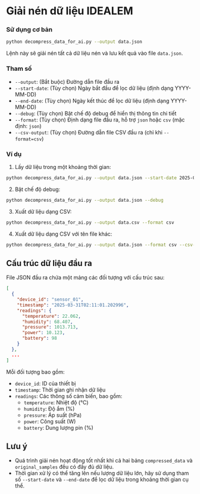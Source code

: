 # Giải nén dữ liệu IDEALEM

### Sử dụng cơ bản

```bash
python decompress_data_for_ai.py --output data.json
```

Lệnh này sẽ giải nén tất cả dữ liệu nén và lưu kết quả vào file `data.json`.

### Tham số

- `--output`: (Bắt buộc) Đường dẫn file đầu ra
- `--start-date`: (Tùy chọn) Ngày bắt đầu để lọc dữ liệu (định dạng YYYY-MM-DD)
- `--end-date`: (Tùy chọn) Ngày kết thúc để lọc dữ liệu (định dạng YYYY-MM-DD)
- `--debug`: (Tùy chọn) Bật chế độ debug để hiển thị thông tin chi tiết
- `--format`: (Tùy chọn) Định dạng file đầu ra, hỗ trợ `json` hoặc `csv` (mặc định: `json`)
- `--csv-output`: (Tùy chọn) Đường dẫn file CSV đầu ra (chỉ khi `--format=csv`)

### Ví dụ

1. Lấy dữ liệu trong một khoảng thời gian:

```bash
python decompress_data_for_ai.py --output data.json --start-date 2025-03-01 --end-date 2025-03-31
```

2. Bật chế độ debug:

```bash
python decompress_data_for_ai.py --output data.json --debug
```

3. Xuất dữ liệu dạng CSV:

```bash
python decompress_data_for_ai.py --output data.csv --format csv
```

4. Xuất dữ liệu dạng CSV với tên file khác:

```bash
python decompress_data_for_ai.py --output data.json --format csv --csv-output sensor_data.csv
```

## Cấu trúc dữ liệu đầu ra

File JSON đầu ra chứa một mảng các đối tượng với cấu trúc sau:

```json
[
  {
    "device_id": "sensor_01",
    "timestamp": "2025-03-31T02:11:01.202996",
    "readings": {
      "temperature": 22.062,
      "humidity": 68.407,
      "pressure": 1013.713,
      "power": 10.123,
      "battery": 98
    }
  },
  ...
]
```

Mỗi đối tượng bao gồm:
- `device_id`: ID của thiết bị
- `timestamp`: Thời gian ghi nhận dữ liệu
- `readings`: Các thông số cảm biến, bao gồm:
  - `temperature`: Nhiệt độ (°C)
  - `humidity`: Độ ẩm (%)
  - `pressure`: Áp suất (hPa)
  - `power`: Công suất (W)
  - `battery`: Dung lượng pin (%)


## Lưu ý

- Quá trình giải nén hoạt động tốt nhất khi cả hai bảng `compressed_data` và `original_samples` đều có đầy đủ dữ liệu.
- Thời gian xử lý có thể tăng lên nếu lượng dữ liệu lớn, hãy sử dụng tham số `--start-date` và `--end-date` để lọc dữ liệu trong khoảng thời gian cụ thể. 
